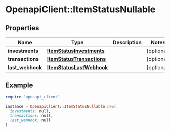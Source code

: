 # OpenapiClient::ItemStatusNullable

## Properties

| Name | Type | Description | Notes |
| ---- | ---- | ----------- | ----- |
| **investments** | [**ItemStatusInvestments**](ItemStatusInvestments.md) |  | [optional] |
| **transactions** | [**ItemStatusTransactions**](ItemStatusTransactions.md) |  | [optional] |
| **last_webhook** | [**ItemStatusLastWebhook**](ItemStatusLastWebhook.md) |  | [optional] |

## Example

```ruby
require 'openapi_client'

instance = OpenapiClient::ItemStatusNullable.new(
  investments: null,
  transactions: null,
  last_webhook: null
)
```

